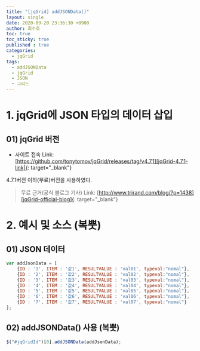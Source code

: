```yaml
---
title: "[jqGrid] addJSONData()"
layout: single
date: 2020-09-20 23:36:30 +0900
author: 최수호
toc: true  
toc_sticky: true 
published : true
categories: 
  - jqGrid
tags:
  - addJSONData
  - jqGrid
  - JSON
  - 그리드
---
```

# 1. jqGrid에 JSON 타입의 데이터 삽입
## 01) jqGrid 버전
* 사이트 접속 Link: [https://github.com/tonytomov/jqGrid/releases/tag/v4.7.1][jqGrid-4.7.1-link]{: target="_blank"}

[jqGrid-4.7.1-link]: https://www.jetbrains.com/ko-kr/ "Go jqGrid v4.7.1 down"

4.7.1버전 이하(무료)버전을 사용하였다.


>무료 근거(공식 블로그 기사) Link: [http://www.trirand.com/blog/?p=1438][jqGrid-official-blog]{: target="_blank"}


[jqGrid-official-blog]: http://www.trirand.com/blog/?p=1438 "Go jqGrid-official-blog"

# 2. 예시 및 소스 (복뿟)
## 01) JSON 데이터
```javascript
var addJsonData = [
	{ID : '1', ITEM : '값1', RESULTVALUE : 'val01', typeval:"nomal"},
	{ID : '2', ITEM : '값2', RESULTVALUE : 'val02', typeval:"nomal"},
	{ID : '3', ITEM : '값3', RESULTVALUE : 'val03', typeval:"nomal"},
	{ID : '4', ITEM : '값4', RESULTVALUE : 'val04', typeval:"nomal"},
	{ID : '5', ITEM : '값5', RESULTVALUE : 'val05', typeval:"nomal"},
	{ID : '6', ITEM : '값6', RESULTVALUE : 'val06', typeval:"nomal"},
	{ID : '7', ITEM : '값7', RESULTVALUE : 'val07', typeval:"nomal"}
];
```

## 02) addJSONData() 사용 (복뿟)
```javascript
$("#jqGridId")[0].addJSONData(addJsonData);
```


<script src="https://utteranc.es/client.js"
    repo="apt-get-install/apt-get-install.github.io"
    issue-term="title"
    theme="github-light"
    crossorigin="anonymous"
    async>
</script>